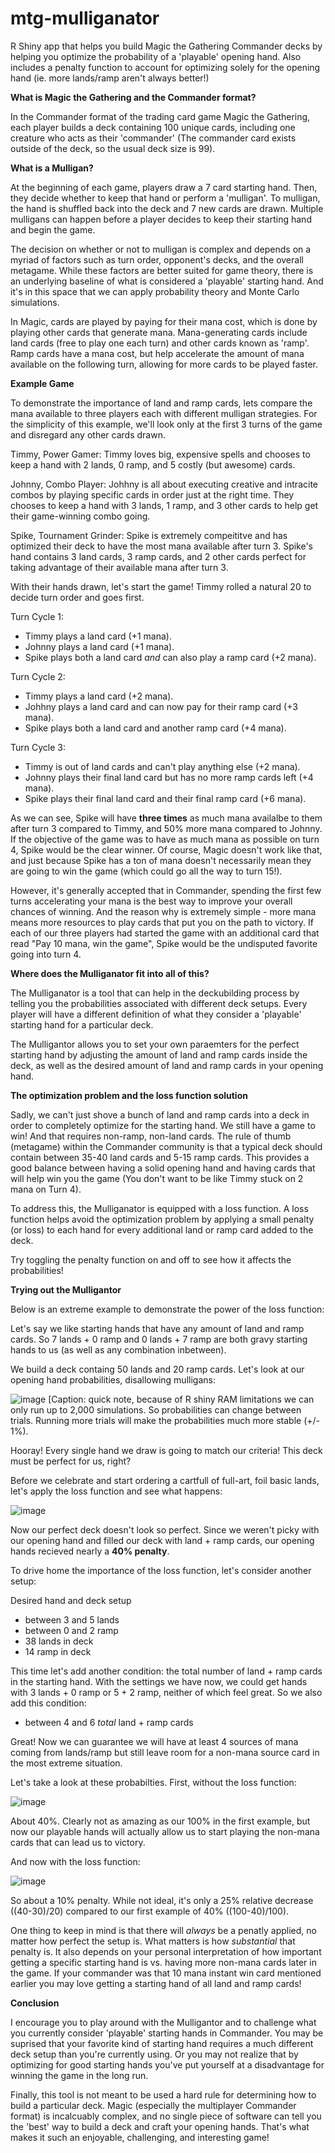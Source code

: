 # mtg-mulliganator
R Shiny app that helps you build Magic the Gathering Commander decks by helping you optimize the probability of a 'playable' opening hand. Also includes a penalty function to account for optimizing solely for the opening hand (ie. more lands/ramp aren't always better!)

**What is Magic the Gathering and the Commander format?**

In the Commander format of the trading card game Magic the Gathering, each player builds a deck containing 100 unique cards, including one creature who acts as their 'commander' (The commander card exists outside of the deck, so the usual deck size is 99).

**What is a Mulligan?**

At the beginning of each game, players draw a 7 card starting hand. Then, they decide whether to keep that hand or perform a 'mulligan'. To mulligan, the hand is shuffled back into the deck and 7 new cards are drawn. Multiple mulligans can happen before a player decides to keep their starting hand and begin the game.

The decision on whether or not to mulligan is complex and depends on a myriad of factors such as turn order, opponent's decks, and the overall metagame. While these factors are better suited for game theory, there is an underlying baseline of what is considered a 'playable' starting hand. And it's in this space that we can apply probability theory and Monte Carlo simulations. 

In Magic, cards are played by paying for their mana cost, which is done by playing other cards that generate mana. Mana-generating cards include land cards (free to play one each turn) and other cards known as 'ramp'. Ramp cards have a mana cost, but help accelerate the amount of mana available on the following turn, allowing for more cards to be played faster.

**Example Game**

To demonstrate the importance of land and ramp cards, lets compare the mana available to three players each with different mulligan strategies. For the simplicity of this example, we'll look only at the first 3 turns of the game and disregard any other cards drawn.

Timmy, Power Gamer: Timmy loves big, expensive spells and chooses to keep a hand with 2 lands, 0 ramp, and 5 costly (but awesome) cards.

Johnny, Combo Player: Johhny is all about executing creative and intracite combos by playing specific cards in order just at the right time. They chooses to keep a hand with 3 lands, 1 ramp, and 3 other cards to help get their game-winning combo going.

Spike, Tournament Grinder: Spike is extremely compeititve and has optimized their deck to have the most mana available after turn 3. Spike's hand contains 3 land cards, 3 ramp cards, and 2 other cards perfect for taking advantage of their available mana after turn 3.

With their hands drawn, let's start the game! Timmy rolled a natural 20 to decide turn order and goes first.

Turn Cycle 1:
- Timmy plays a land card (+1 mana).
- Johnny plays a land card (+1 mana).
- Spike plays both a land card _and_ can also play a ramp card (+2 mana).

Turn Cycle 2:
- Timmy plays a land card (+2 mana).
- Johhny plays a land card and can now pay for their ramp card (+3 mana).
- Spike plays both a land card and another ramp card (+4 mana).

Turn Cycle 3:
- Timmy is out of land cards and can't play anything else (+2 mana).
- Johnny plays their final land card but has no more ramp cards left (+4 mana).
- Spike plays their final land card and their final ramp card (+6 mana).

As we can see, Spike will have **three times** as much mana availalbe to them after turn 3 compared to Timmy, and 50% more mana compared to Johnny. If the objective of the game was to have as much mana as possible on turn 4, Spike would be the clear winner. Of course, Magic doesn't work like that, and just because Spike has a ton of mana doesn't necessarily mean they are going to win the game (which could go all the way to turn 15!). 

However, it's generally accepted that in Commander, spending the first few turns accelerating your mana is the best way to improve your overall chances of winning. And the reason why is extremely simple - more mana means more resources to play cards that put you on the path to victory. If each of our three players had started the game with an additional card that read "Pay 10 mana, win the game", Spike would be the undisputed favorite going into turn 4.

**Where does the Mulliganator fit into all of this?**

The Mulliganator is a tool that can help in the deckubilding process by telling you the probabilities associated with different deck setups. Every player will have a different definition of what they consider a 'playable' starting hand for a particular deck. 

The Mulligantor allows you to set your own paraemters for the perfect starting hand by adjusting the amount of land and ramp cards inside the deck, as well as the desired amount of land and ramp cards in your opening hand.

**The optimization problem and the loss function solution**

Sadly, we can't just shove a bunch of land and ramp cards into a deck in order to completely optimize for the starting hand. We still have a game to win! And that requires non-ramp, non-land cards. The rule of thumb (metagame) within the Commander community is that a typical deck should contain between 35-40 land cards and 5-15 ramp cards. This provides a good balance between having a solid opening hand and having cards that will help win you the game (You don't want to be like Timmy stuck on 2 mana on Turn 4).

To address this, the Mulliganator is equipped with a loss function. A loss function helps avoid the optimization problem by applying a small penalty (or loss) to each hand for every additional land or ramp card added to the deck.

Try toggling the penalty function on and off to see how it affects the probabilities!

**Trying out the Mulligantor**

Below is an extreme example to demonstrate the power of the loss function:

Let's say we like starting hands that have any amount of land and ramp cards. So 7 lands + 0 ramp and 0 lands + 7 ramp are both gravy starting hands to us (as well as any combination inbetween).

We build a deck containg 50 lands and 20 ramp cards. Let's look at our opening hand probabilities, disallowing mulligans:

![image](https://user-images.githubusercontent.com/123254289/213925470-196f450a-ef98-4214-935a-277984a636f8.png)
[Caption: quick note, because of R shiny RAM limitations we can only run up to 2,000 simulations. So probabilities can change between trials. Running more trials will make the probabilities much more stable (+/- 1%).

Hooray! Every single hand we draw is going to match our criteria! This deck must be perfect for us, right? 

Before we celebrate and start ordering a cartfull of full-art, foil basic lands, let's apply the loss function and see what happens:

![image](https://user-images.githubusercontent.com/123254289/213925525-dd6ac30e-10f8-4d65-87a7-b69a8cb77eb6.png)

Now our perfect deck doesn't look so perfect. Since we weren't picky with our opening hand and filled our deck with land + ramp cards, our opening hands recieved nearly a **40% penalty**.

To drive home the importance of the loss function, let's consider another setup:

Desired hand and deck setup
- between 3 and 5 lands
- between 0 and 2 ramp
- 38 lands in deck
- 14 ramp in deck

This time let's add another condition: the total number of land + ramp cards in the starting hand. With the settings we have now, we could get hands with 3 lands + 0 ramp or 5 + 2 ramp, neither of which feel great. So we also add this condition:
- between 4 and 6 _total_ land + ramp cards

Great! Now we can guarantee we will have at least 4 sources of mana coming from lands/ramp but still leave room for a non-mana source card in the most extreme situation.

Let's take a look at these probabilties. First, without the loss function:

![image](https://user-images.githubusercontent.com/123254289/213926124-27feafc1-50af-4862-8f9d-615c6f311348.png)

About 40%. Clearly not as amazing as our 100% in the first example, but now our playable hands will actually allow us to start playing the non-mana cards that can lead us to victory. 

And now with the loss function:

![image](https://user-images.githubusercontent.com/123254289/213926257-44ed3210-451c-47ef-a1e8-d7aceb958f2b.png)

So about a 10% penalty. While not ideal, it's only a 25% relative decrease ((40-30)/20) compared to our first example of 40% ((100-40)/100). 

One thing to keep in mind is that there will _always_ be a penatly applied, no matter how perfect the setup is. What matters is how _substantial_ that penalty is. It also depends on your personal interpretation of how important getting a specific starting hand is vs. having more non-mana cards later in the game. If your commander was that 10 mana instant win card mentioned earlier you may love getting a starting hand of all land and ramp cards!

**Conclusion**

I encourage you to play around with the Mulligantor and to challenge what you currently consider 'playable' starting hands in Commander. You may be suprised that your favorite kind of starting hand requires a much different deck setup than you're currently using. Or you may not realize that by optimizing for good starting hands you've put yourself at a disadvantage for winning the game in the long run.

Finally, this tool is not meant to be used a hard rule for determining how to build a particular deck. Magic (especially the multiplayer Commander format) is incalcuably complex, and no single piece of software can tell you the 'best' way to build a deck and craft your opening hands. That's what makes it such an enjoyable, challenging, and interesting game!
